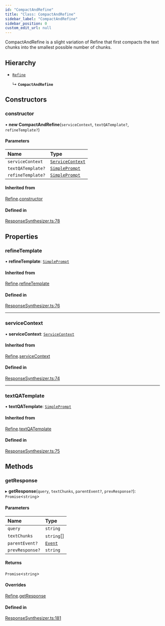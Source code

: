 ```yaml
---
id: "CompactAndRefine"
title: "Class: CompactAndRefine"
sidebar_label: "CompactAndRefine"
sidebar_position: 0
custom_edit_url: null
---
```


CompactAndRefine is a slight variation of Refine that first compacts the text chunks into the smallest possible number of chunks.

## Hierarchy

- [`Refine`](Refine.md)

  ↳ **`CompactAndRefine`**

## Constructors

### constructor

• **new CompactAndRefine**(`serviceContext`, `textQATemplate?`, `refineTemplate?`)

#### Parameters

| Name | Type |
| :------ | :------ |
| `serviceContext` | [`ServiceContext`](../interfaces/ServiceContext.md) |
| `textQATemplate?` | [`SimplePrompt`](../modules.md#simpleprompt) |
| `refineTemplate?` | [`SimplePrompt`](../modules.md#simpleprompt) |

#### Inherited from

[Refine](Refine.md).[constructor](Refine.md#constructor)

#### Defined in

[ResponseSynthesizer.ts:78](https://github.com/run-llama/LlamaIndexTS/blob/50c0b04/packages/core/src/ResponseSynthesizer.ts#L78)

## Properties

### refineTemplate

• **refineTemplate**: [`SimplePrompt`](../modules.md#simpleprompt)

#### Inherited from

[Refine](Refine.md).[refineTemplate](Refine.md#refinetemplate)

#### Defined in

[ResponseSynthesizer.ts:76](https://github.com/run-llama/LlamaIndexTS/blob/50c0b04/packages/core/src/ResponseSynthesizer.ts#L76)

___

### serviceContext

• **serviceContext**: [`ServiceContext`](../interfaces/ServiceContext.md)

#### Inherited from

[Refine](Refine.md).[serviceContext](Refine.md#servicecontext)

#### Defined in

[ResponseSynthesizer.ts:74](https://github.com/run-llama/LlamaIndexTS/blob/50c0b04/packages/core/src/ResponseSynthesizer.ts#L74)

___

### textQATemplate

• **textQATemplate**: [`SimplePrompt`](../modules.md#simpleprompt)

#### Inherited from

[Refine](Refine.md).[textQATemplate](Refine.md#textqatemplate)

#### Defined in

[ResponseSynthesizer.ts:75](https://github.com/run-llama/LlamaIndexTS/blob/50c0b04/packages/core/src/ResponseSynthesizer.ts#L75)

## Methods

### getResponse

▸ **getResponse**(`query`, `textChunks`, `parentEvent?`, `prevResponse?`): `Promise`<`string`\>

#### Parameters

| Name | Type |
| :------ | :------ |
| `query` | `string` |
| `textChunks` | `string`[] |
| `parentEvent?` | [`Event`](../interfaces/Event.md) |
| `prevResponse?` | `string` |

#### Returns

`Promise`<`string`\>

#### Overrides

[Refine](Refine.md).[getResponse](Refine.md#getresponse)

#### Defined in

[ResponseSynthesizer.ts:181](https://github.com/run-llama/LlamaIndexTS/blob/50c0b04/packages/core/src/ResponseSynthesizer.ts#L181)
